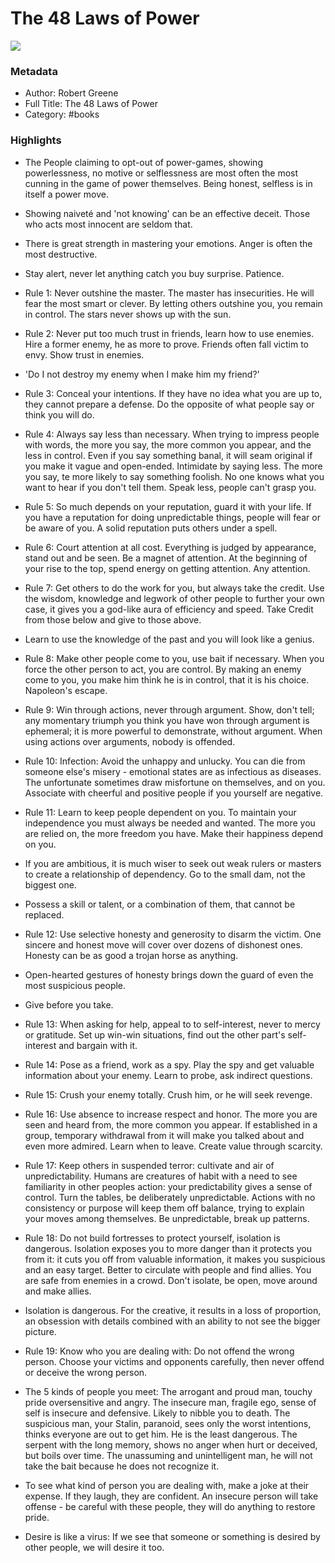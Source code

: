 # The 48 Laws of Power

![](https://images-na.ssl-images-amazon.com/images/I/71aG+xDKSYL.jpg)

### Metadata

- Author: Robert Greene
- Full Title: The 48 Laws of Power
- Category: #books

### Highlights

- The People claiming to opt-out of power-games, showing powerlessness, no motive or selflessness are most often the most cunning in the game of power themselves. Being honest, selfless is in itself a power move.

- Showing naiveté and 'not knowing' can be an effective deceit. Those who acts most innocent are seldom that.

- There is great strength in mastering your emotions. Anger is often the most destructive.

- Stay alert, never let anything catch you buy surprise. Patience.

- Rule 1: Never outshine the master. The master has insecurities. He will fear the most smart or clever. By letting others outshine you, you remain in control. The stars never shows up with the sun.

- Rule 2: Never put too much trust in friends, learn how to use enemies. Hire a former enemy, he as more to prove. Friends often fall victim to envy. Show trust in enemies.

- 'Do I not destroy my enemy when I make him my friend?'

- Rule 3: Conceal your intentions. If they have no idea what you are up to, they cannot prepare a defense. Do the opposite of what people say or think you will do.

- Rule 4: Always say less than necessary. When trying to impress people with words, the more you say, the more common you appear, and the less in control. Even if you say something banal, it will seam original if you make it vague and open-ended. Intimidate by saying less. The more you say, te more likely to say something foolish. No one knows what you want to hear if you don't tell them. Speak less, people can't grasp you.

- Rule 5: So much depends on your reputation, guard it with your life. If you have a reputation for doing unpredictable things, people will fear or be aware of you. A solid reputation puts others under a spell.

- Rule 6: Court attention at all cost. Everything is judged by appearance, stand out and be seen. Be a magnet of attention. At the beginning of your rise to the top, spend energy on getting attention. Any attention.

- Rule 7: Get others to do the work for you, but always take the credit. Use the wisdom, knowledge and legwork of other people to further your own case, it gives you a god-like aura of efficiency and speed. Take Credit from those below and give to those above.

- Learn to use the knowledge of the past and you will look like a genius.

- Rule 8: Make other people come to you, use bait if necessary. When you force the other person to act, you are control. By making an enemy come to you, you make him think he is in control, that it is his choice. Napoleon's escape.

- Rule 9: Win through actions, never through argument. Show, don't tell; any momentary triumph you think you have won through argument is ephemeral; it is more powerful to demonstrate, without argument. When using actions over arguments, nobody is offended.

- Rule 10: Infection: Avoid the unhappy and unlucky. You can die from someone else's misery - emotional states are as infectious as diseases. The unfortunate sometimes draw misfortune on themselves, and on you. Associate with cheerful and positive people if you yourself are negative.

- Rule 11: Learn to keep people dependent on you. To maintain your independence you must always be needed and wanted. The more you are relied on, the more freedom you have. Make their happiness depend on you.

- If you are ambitious, it is much wiser to seek out weak rulers or masters to create a relationship of dependency. Go to the small dam, not the biggest one.

- Possess a skill or talent, or a combination of them, that cannot be replaced.

- Rule 12: Use selective honesty and generosity to disarm the victim. One sincere and honest move will cover over dozens of dishonest ones. Honesty can be as good a trojan horse as anything.

- Open-hearted gestures of honesty brings down the guard of even the most suspicious people.

- Give before you take.

- Rule 13: When asking for help, appeal to to self-interest, never to mercy or gratitude. Set up win-win situations, find out the other part's self-interest and bargain with it.

- Rule 14: Pose as a friend, work as a spy. Play the spy and get valuable information about your enemy. Learn to probe, ask indirect questions.

- Rule 15: Crush your enemy totally. Crush him, or he will seek revenge.

- Rule 16: Use absence to increase respect and honor. The more you are seen and heard from, the more common you appear. If established in a group, temporary withdrawal from it will make you talked about and even more admired. Learn when to leave. Create value through scarcity.

- Rule 17: Keep others in suspended terror: cultivate and air of unpredictability. Humans are creatures of habit with a need to see familiarity in other peoples action: your predictability gives a sense of control. Turn the tables, be deliberately unpredictable. Actions with no consistency or purpose will keep them off balance, trying to explain your moves among themselves. Be unpredictable, break up patterns.

- Rule 18: Do not build fortresses to protect yourself, isolation is dangerous. Isolation exposes you to more danger than it protects you from it: it cuts you off from valuable information, it makes you suspicious and an easy target. Better to circulate with people and find allies. You are safe from enemies in a crowd. Don't isolate, be open, move around and make allies.

- Isolation is dangerous. For the creative, it results in a loss of proportion, an obsession with details combined with an ability to not see the bigger picture.

- Rule 19: Know who you are dealing with: Do not offend the wrong person. Choose your victims and opponents carefully, then never offend or deceive the wrong person.

- The 5 kinds of people you meet: The arrogant and proud man, touchy pride oversensitive and angry. The insecure man, fragile ego, sense of self is insecure and defensive. Likely to nibble you to death. The suspicious man, your Stalin, paranoid, sees only the worst intentions, thinks everyone are out to get him. He is the least dangerous. The serpent with the long memory, shows no anger when hurt or deceived, but boils over time. The unassuming and unintelligent man, he will not take the bait because he does not recognize it.

- To see what kind of person you are dealing with, make a joke at their expense. If they laugh, they are confident. An insecure person will take offense - be careful with these people, they will do anything to restore pride.

- Desire is like a virus: If we see that someone or something is desired by other people, we will desire it too.

